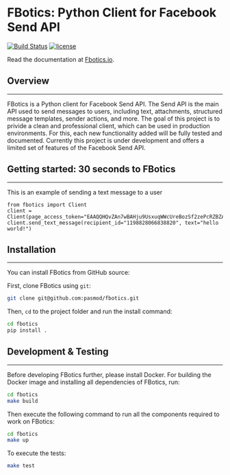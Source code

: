 # FBotics: Python Client for Facebook Send API

[![Build Status](https://travis-ci.org/pasmod/fbotics.svg?branch=master)](https://travis-ci.org/pasmod/fbotics)
[![license](https://img.shields.io/github/license/mashape/apistatus.svg?maxAge=2592000)](https://github.com/pasmod/fbotics/blob/master/LICENSE.txt)

Read the documentation at [Fbotics.io](https://pasmod.github.io/fbotics/).


## Overview
------------------

FBotics is a Python client for Facebook Send API. The Send API is the main API used to send messages to users, including text,
attachments, structured message templates, sender actions, and more. The goal of this project is to privide a clean and professional
client, which can be used in production environments. For this, each new functionality added will be fully tested and
documented. Currently this project is under development and offers a limited set of features of the Facebook Send API.

## Getting started: 30 seconds to FBotics
------------------

This is an example of sending a text message to a user
```
from fbotics import Client
client = Client(page_access_token="EAAQQHQvZAn7wBAHju9UsxuqWWcUreBozSf2zePcRZBZAjNoaQdxK4o93U9UwGLPYIgy4ZABwkjH5ZBOm4L3aX1x0x4jLtXt8ZAxe3j9qYLpKWeYA2QfMTFt4lVBNB8QjlY0IlgX92yl6SMxH4uKO1QMCJHHYKZBJy9BqZAEJxApMkAZDZD")
client.send_text_message(recipient_id="1198828066838820", text="hello world!")

```

## Installation
------------------

You can install FBotics from GitHub source:

First, clone FBotics using `git`:

```sh
git clone git@github.com:pasmod/fbotics.git
```

Then, `cd` to the project folder and run the install command:
```sh
cd fbotics
pip install .
```

## Development & Testing
------------------

Before developing FBotics further, please install Docker. For building the Docker image and installing all dependencies
of FBotics, run:

```sh
cd fbotics
make build
```

Then execute the following command to run all the components required to work on FBotics:

```sh
cd fbotics
make up
```

To execute the tests:

```sh
make test
```
